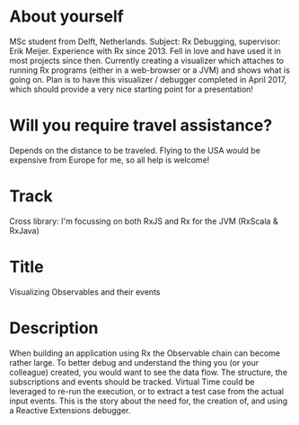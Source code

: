 # About yourself
MSc student from Delft, Netherlands. Subject: Rx Debugging, supervisor: Erik Meijer. Experience with Rx since 2013. Fell in love and have used it in most projects since then. Currently creating a visualizer which attaches to running Rx programs (either in a web-browser or a JVM) and shows what is going on. Plan is to have this visualizer / debugger completed in April 2017, which should provide a very nice starting point for a presentation!

# Will you require travel assistance? 
Depends on the distance to be traveled. Flying to the USA would be expensive from Europe for me, so all help is welcome!

# Track
Cross library: I'm focussing on both RxJS and Rx for the JVM (RxScala & RxJava)

# Title
Visualizing Observables and their events

# Description
When building an application using Rx the Observable chain can become rather large. 
To better debug and understand the thing you (or your colleague) created, you would 
want to see the data flow. The structure, the subscriptions and events should be 
tracked. Virtual Time could be leveraged to re-run the execution, or to extract a test 
case from the actual input events. This is the story about the need for, the 
creation of, and using a Reactive Extensions debugger.
